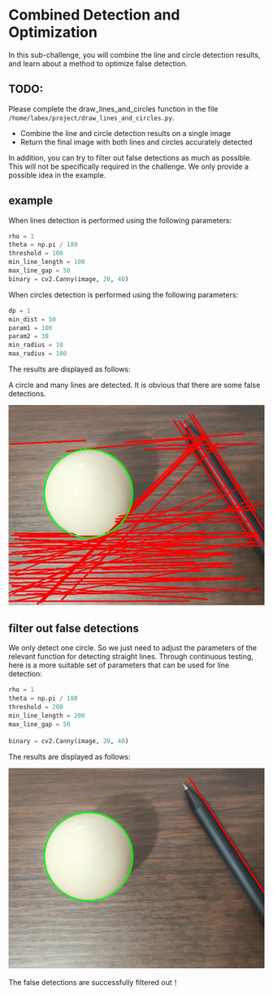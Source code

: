 # Combined Detection and Optimization

In this sub-challenge, you will combine the line and circle detection results, and learn about a method to optimize false detection.

## TODO:

Please complete the draw_lines_and_circles function in the file `/home/labex/project/draw_lines_and_circles.py`.

- Combine the line and circle detection results on a single image
- Return the final image with both lines and circles accurately detected

In addition, you can try to filter out false detections as much as possible. This will not be specifically required in the challenge. We only provide a possible idea in the example.

## example

When lines detection is performed using the following parameters:

```python
rho = 1
theta = np.pi / 180
threshold = 100
min_line_length = 100
max_line_gap = 50
binary = cv2.Canny(image, 20, 40)
```

When circles detection is performed using the following parameters:

```python
dp = 1
min_dist = 50
param1 = 100
param2 = 30
min_radius = 10
max_radius = 100
```

The results are displayed as follows:

A circle and many lines are detected. It is obvious that there are some false detections.

![example_image](assets/draw_lines_and_circles1.jpg)

## filter out false detections

We only detect one circle. So we just need to adjust the parameters of the relevant function for detecting straight lines. Through continuous testing, here is a more suitable set of parameters that can be used for line detection:

```python
rho = 1
theta = np.pi / 180
threshold = 200
min_line_length = 200
max_line_gap = 50

binary = cv2.Canny(image, 20, 40)
```

The results are displayed as follows:

![example_image2](assets/draw_lines_and_circles2.jpg)

The false detections are successfully filtered out！
